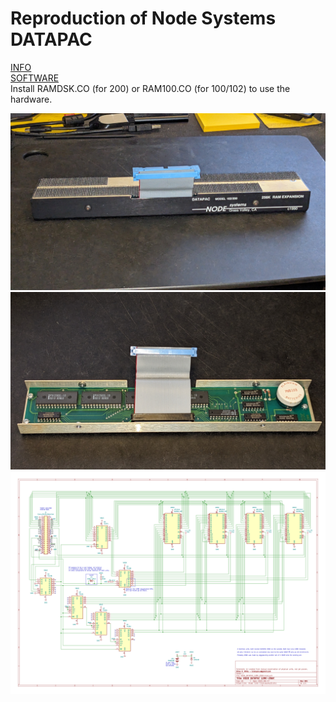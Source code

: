 # Reproduction of Node Systems DATAPAC

[INFO](http://tandy.wiki/NODE_DATAPAC)  
[SOFTWARE](REF/software)  
Install RAMDSK.CO (for 200) or RAM100.CO (for 100/102) to use the hardware.

![](REF/NODE_DATAPAC_128K_256K_1.jpg)
![](REF/NODE_DATAPAC_128K_256K_2.jpg)
![](PCB/NODE_DATAPAC_128K_256K.svg)

